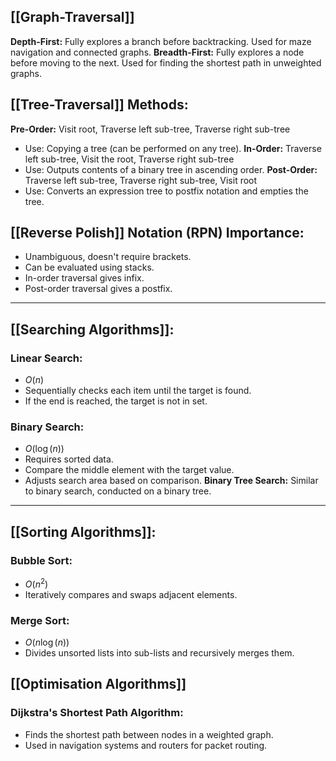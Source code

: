 ## **[[Graph-Traversal]]**
**Depth-First:** Fully explores a branch before backtracking. Used for maze navigation and connected graphs.
**Breadth-First:** Fully explores a node before moving to the next. Used for finding the shortest path in unweighted graphs.
## **[[Tree-Traversal]] Methods:**
**Pre-Order:** Visit root, Traverse left sub-tree, Traverse right sub-tree
- Use:  Copying a tree (can be performed on any tree).
**In-Order:** Traverse left sub-tree, Visit the root, Traverse right sub-tree
- Use: Outputs contents of a binary tree in ascending order.
**Post-Order:** Traverse left sub-tree, Traverse right sub-tree, Visit root
- Use: Converts an expression tree to postfix notation and empties the tree.
## **[[Reverse Polish]] Notation (RPN) Importance:**
- Unambiguous, doesn't require brackets.
- Can be evaluated using stacks.
- In-order traversal gives infix.
- Post-order traversal gives a postfix.
---
## **[[Searching Algorithms]]:**
### **Linear Search:**
- $O(n)$
- Sequentially checks each item until the target is found.
- If the end is reached, the target is not in set.
### **Binary Search:**
- $O(\log (n))$
- Requires sorted data.
- Compare the middle element with the target value.
- Adjusts search area based on comparison.
**Binary Tree Search:** Similar to binary search, conducted on a binary tree.
---
## **[[Sorting Algorithms]]:**
### **Bubble Sort:**
- $O(n^2)$
- Iteratively compares and swaps adjacent elements.
### **Merge Sort:**
- $O(n\log(n))$
- Divides unsorted lists into sub-lists and recursively merges them.
## **[[Optimisation Algorithms]]**
### **Dijkstra's Shortest Path Algorithm:**
- Finds the shortest path between nodes in a weighted graph.
- Used in navigation systems and routers for packet routing.